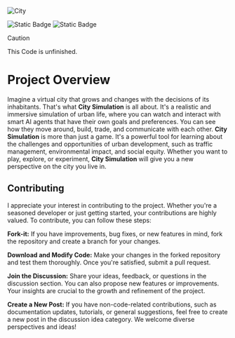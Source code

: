 
![City](https://github.com/B0XEY/City-Simulation/assets/94720404/97399a77-2834-4161-8619-7c7cbcc9e9e3)

![Static Badge](https://img.shields.io/badge/Verson-2022.3.15f1-5300EB?style=for-the-badge&logo=Unity)
![Static Badge](https://img.shields.io/badge/Version-0.0.1a-blue?style=for-the-badge)

> [!CAUTION]
> This Code is unfinished.

# Project Overview
Imagine a virtual city that grows and changes with the decisions of its inhabitants. That's what **City Simulation** is all about. It's a realistic and immersive simulation of urban life, where you can watch and interact with smart AI agents that have their own goals and preferences. You can see how they move around, build, trade, and communicate with each other. **City Simulation** is more than just a game. It's a powerful tool for learning about the challenges and opportunities of urban development, such as traffic management, environmental impact, and social equity. Whether you want to play, explore, or experiment, **City Simulation** will give you a new perspective on the city you live in.


## Contributing
I appreciate your interest in contributing to the project. Whether you're a seasoned developer or just getting started, your contributions are highly valued. To contribute, you can follow these steps:

**Fork-it:** If you have improvements, bug fixes, or new features in mind, fork the repository and create a branch for your changes.

**Download and Modify Code:** Make your changes in the forked repository and test them thoroughly. Once you're satisfied, submit a pull request.

**Join the Discussion:** Share your ideas, feedback, or questions in the discussion section. You can also propose new features or improvements. Your insights are crucial to the growth and refinement of the project.

**Create a New Post:** If you have non-code-related contributions, such as documentation updates, tutorials, or general suggestions, feel free to create a new post in the discussion idea category. We welcome diverse perspectives and ideas!
